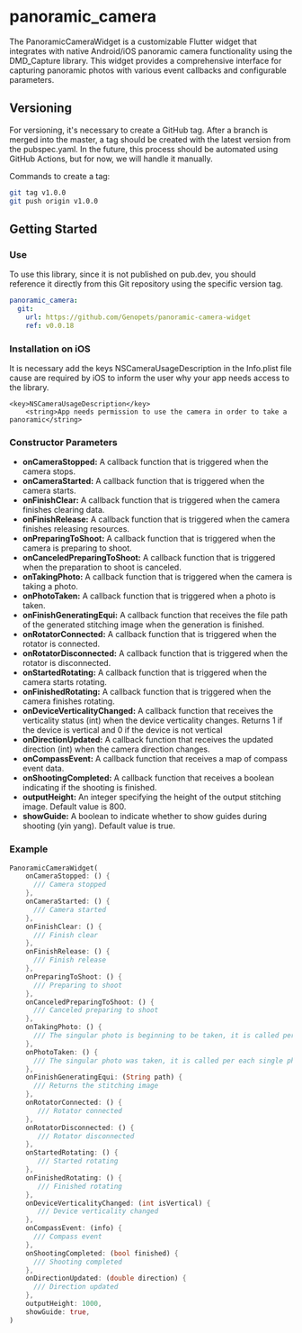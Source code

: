 # panoramic_camera

The PanoramicCameraWidget is a customizable Flutter widget that integrates with native Android/iOS panoramic camera functionality using the DMD_Capture library. This widget provides a comprehensive interface for capturing panoramic photos with various event callbacks and configurable parameters.

## Versioning
For versioning, it's necessary to create a GitHub tag. After a branch is merged into the master, a tag should be created with the latest version from the pubspec.yaml. In the future, this process should be automated using GitHub Actions, but for now, we will handle it manually.

Commands to create a tag:
```bash
git tag v1.0.0
git push origin v1.0.0
```


## Getting Started

### Use
To use this library, since it is not published on pub.dev, you should reference it directly from this Git repository using the specific version tag.

```yaml
panoramic_camera:
  git:
    url: https://github.com/Genopets/panoramic-camera-widget
    ref: v0.0.18
```

### Installation on iOS
It is necessary add the keys NSCameraUsageDescription in the Info.plist file cause are required by iOS to inform the user why your app needs access to the library.

	<key>NSCameraUsageDescription</key>
		<string>App needs permission to use the camera in order to take a panoramic</string>

### Constructor Parameters
- **onCameraStopped:** A callback function that is triggered when the camera stops.
- **onCameraStarted:** A callback function that is triggered when the camera starts.
- **onFinishClear:** A callback function that is triggered when the camera finishes clearing data.
- **onFinishRelease:** A callback function that is triggered when the camera finishes releasing resources.
- **onPreparingToShoot:** A callback function that is triggered when the camera is preparing to shoot.
- **onCanceledPreparingToShoot:** A callback function that is triggered when the preparation to shoot is canceled.
- **onTakingPhoto:** A callback function that is triggered when the camera is taking a photo.
- **onPhotoTaken:** A callback function that is triggered when a photo is taken.
- **onFinishGeneratingEqui:** A callback function that receives the file path of the generated stitching image when the  generation is finished.
- **onRotatorConnected:** A callback function that is triggered when the rotator is connected.
- **onRotatorDisconnected:** A callback function that is triggered when the rotator is disconnected.
- **onStartedRotating:** A callback function that is triggered when the camera starts rotating.
- **onFinishedRotating:** A callback function that is triggered when the camera finishes rotating.
- **onDeviceVerticalityChanged:** A callback function that receives the verticality status (int) when the device verticality changes. Returns 1 if the device is vertical and 0 if the device is not vertical
- **onDirectionUpdated:** A callback function that receives the updated direction (int) when the camera direction changes.
- **onCompassEvent:** A callback function that receives a map of compass event data.
- **onShootingCompleted:** A callback function that receives a boolean indicating if the shooting is finished.
- **outputHeight:** An integer specifying the height of the output stitching image. Default value is 800.
- **showGuide:** A boolean to indicate whether to show guides during shooting (yin yang). Default value is true.


### Example

```dart
PanoramicCameraWidget(
    onCameraStopped: () {
      /// Camera stopped
    },
    onCameraStarted: () {
      /// Camera started
    },
    onFinishClear: () {
      /// Finish clear
    },
    onFinishRelease: () {
      /// Finish release
    },
    onPreparingToShoot: () {
      /// Preparing to shoot
    },
    onCanceledPreparingToShoot: () {
      /// Canceled preparing to shoot
    },
    onTakingPhoto: () {
      /// The singular photo is beginning to be taken, it is called per each single photo
    },
    onPhotoTaken: () {
      /// The singular photo was taken, it is called per each single photo
    },
    onFinishGeneratingEqui: (String path) {
      /// Returns the stitching image
    },
    onRotatorConnected: () {
       /// Rotator connected
    },
    onRotatorDisconnected: () {
       /// Rotator disconnected
    },
    onStartedRotating: () {
       /// Started rotating
    },
    onFinishedRotating: () {
       /// Finished rotating
    },
    onDeviceVerticalityChanged: (int isVertical) {
       /// Device verticality changed
    },
    onCompassEvent: (info) {
      /// Compass event
    },
    onShootingCompleted: (bool finished) {
      /// Shooting completed
    },
    onDirectionUpdated: (double direction) {
      /// Direction updated
    },
    outputHeight: 1000,
    showGuide: true,
)
```